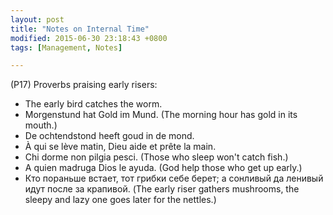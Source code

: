 ```yaml
---
layout: post
title: "Notes on Internal Time"
modified: 2015-06-30 23:18:43 +0800
tags: [Management, Notes]

---
```



(P17) Proverbs praising early risers:

- The early bird catches the worm.
- Morgenstund hat Gold im Mund. (The morning hour has gold in its mouth.)
- De ochtendstond heeft goud in de mond. 
- À qui se lève matin, Dieu aide et prête la main.
- Chi dorme non pilgia pesci. (Those who sleep won't catch fish.)
- A quien madruga Dios le ayuda. (God help those who get up early.)
- Кто пораньше встает, тот грибки себе берет; а сонливый да ленивый идут после за крапивой. (The early riser gathers mushrooms, the sleepy and lazy one goes later for the nettles.)


